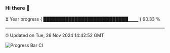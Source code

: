 ### Hi there 👋

⏳ Year progress { ███████████████████████████▁▁▁ } 90.33 %

---

⏰ Updated on Tue, 26 Nov 2024 14:42:52 GMT

![Progress Bar CI](https://github.com/IshwaranRudhara/GIT-ACTION/workflows/Progress%20Bar%20CI/badge.svg)
